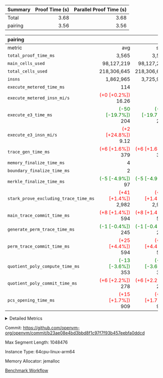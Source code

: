 | Summary | Proof Time (s) | Parallel Proof Time (s) |
|:---|---:|---:|
| Total |  3.68 |  3.68 |
| pairing |  3.56 |  3.56 |


| pairing |||||
|:---|---:|---:|---:|---:|
|metric|avg|sum|max|min|
| `total_proof_time_ms ` |  3,565 |  3,565 |  3,565 |  3,565 |
| `main_cells_used     ` |  98,127,219 |  98,127,219 |  98,127,219 |  98,127,219 |
| `total_cells_used    ` |  218,306,645 |  218,306,645 |  218,306,645 |  218,306,645 |
| `insns               ` |  1,862,965 |  3,725,930 |  1,862,965 |  1,862,965 |
| `execute_metered_time_ms` |  114 | -          | -          | -          |
| `execute_metered_insn_mi/s` | <span style='color: red'>(+0 [+0.2%])</span> 16.26 | -          | <span style='color: red'>(+0 [+0.2%])</span> 16.26 | <span style='color: red'>(+0 [+0.2%])</span> 16.26 |
| `execute_e3_time_ms  ` | <span style='color: green'>(-50 [-19.7%])</span> 204 | <span style='color: green'>(-50 [-19.7%])</span> 204 | <span style='color: green'>(-50 [-19.7%])</span> 204 | <span style='color: green'>(-50 [-19.7%])</span> 204 |
| `execute_e3_insn_mi/s` | <span style='color: red'>(+2 [+24.8%])</span> 9.12 | -          | <span style='color: red'>(+2 [+24.8%])</span> 9.12 | <span style='color: red'>(+2 [+24.8%])</span> 9.12 |
| `trace_gen_time_ms   ` | <span style='color: red'>(+6 [+1.6%])</span> 379 | <span style='color: red'>(+6 [+1.6%])</span> 379 | <span style='color: red'>(+6 [+1.6%])</span> 379 | <span style='color: red'>(+6 [+1.6%])</span> 379 |
| `memory_finalize_time_ms` |  4 |  4 |  4 |  4 |
| `boundary_finalize_time_ms` |  2 |  2 |  2 |  2 |
| `merkle_finalize_time_ms` | <span style='color: green'>(-5 [-4.9%])</span> 97 | <span style='color: green'>(-5 [-4.9%])</span> 97 | <span style='color: green'>(-5 [-4.9%])</span> 97 | <span style='color: green'>(-5 [-4.9%])</span> 97 |
| `stark_prove_excluding_trace_time_ms` | <span style='color: red'>(+41 [+1.4%])</span> 2,982 | <span style='color: red'>(+41 [+1.4%])</span> 2,982 | <span style='color: red'>(+41 [+1.4%])</span> 2,982 | <span style='color: red'>(+41 [+1.4%])</span> 2,982 |
| `main_trace_commit_time_ms` | <span style='color: red'>(+8 [+1.4%])</span> 594 | <span style='color: red'>(+8 [+1.4%])</span> 594 | <span style='color: red'>(+8 [+1.4%])</span> 594 | <span style='color: red'>(+8 [+1.4%])</span> 594 |
| `generate_perm_trace_time_ms` | <span style='color: green'>(-1 [-0.4%])</span> 245 | <span style='color: green'>(-1 [-0.4%])</span> 245 | <span style='color: green'>(-1 [-0.4%])</span> 245 | <span style='color: green'>(-1 [-0.4%])</span> 245 |
| `perm_trace_commit_time_ms` | <span style='color: red'>(+25 [+4.4%])</span> 594 | <span style='color: red'>(+25 [+4.4%])</span> 594 | <span style='color: red'>(+25 [+4.4%])</span> 594 | <span style='color: red'>(+25 [+4.4%])</span> 594 |
| `quotient_poly_compute_time_ms` | <span style='color: green'>(-13 [-3.6%])</span> 353 | <span style='color: green'>(-13 [-3.6%])</span> 353 | <span style='color: green'>(-13 [-3.6%])</span> 353 | <span style='color: green'>(-13 [-3.6%])</span> 353 |
| `quotient_poly_commit_time_ms` | <span style='color: red'>(+6 [+2.2%])</span> 278 | <span style='color: red'>(+6 [+2.2%])</span> 278 | <span style='color: red'>(+6 [+2.2%])</span> 278 | <span style='color: red'>(+6 [+2.2%])</span> 278 |
| `pcs_opening_time_ms ` | <span style='color: red'>(+15 [+1.7%])</span> 909 | <span style='color: red'>(+15 [+1.7%])</span> 909 | <span style='color: red'>(+15 [+1.7%])</span> 909 | <span style='color: red'>(+15 [+1.7%])</span> 909 |



<details>
<summary>Detailed Metrics</summary>

|  | keygen_time_ms | commit_exe_time_ms | app proof_time_ms |
| --- | --- | --- |
|  | 709 | 9 | 3,976 | 

| group | prove_segment_time_ms | memory_to_vec_partition_time_ms | insns | fri.log_blowup | execute_metered_time_ms | execute_metered_insn_mi/s | compute_user_public_values_proof_time_ms |
| --- | --- | --- | --- | --- | --- | --- | --- |
| pairing | 3,816 | 6 | 1,862,965 | 1 | 114 | 16.26 | 38 | 

| group | air_name | quotient_deg | interactions | constraints |
| --- | --- | --- | --- | --- |
| pairing | AccessAdapterAir<16> | 2 | 5 | 12 | 
| pairing | AccessAdapterAir<2> | 2 | 5 | 12 | 
| pairing | AccessAdapterAir<32> | 2 | 5 | 12 | 
| pairing | AccessAdapterAir<4> | 2 | 5 | 12 | 
| pairing | AccessAdapterAir<8> | 2 | 5 | 12 | 
| pairing | BitwiseOperationLookupAir<8> | 2 | 2 | 4 | 
| pairing | MemoryMerkleAir<8> | 2 | 4 | 39 | 
| pairing | PersistentBoundaryAir<8> | 2 | 3 | 7 | 
| pairing | PhantomAir | 2 | 3 | 5 | 
| pairing | Poseidon2PeripheryAir<BabyBearParameters>, 1> | 2 | 1 | 286 | 
| pairing | ProgramAir | 1 | 1 | 4 | 
| pairing | RangeTupleCheckerAir<2> | 1 | 1 | 4 | 
| pairing | Rv32HintStoreAir | 2 | 18 | 28 | 
| pairing | VariableRangeCheckerAir | 1 | 1 | 4 | 
| pairing | VmAirWrapper<Rv32BaseAluAdapterAir, BaseAluCoreAir<4, 8> | 2 | 20 | 37 | 
| pairing | VmAirWrapper<Rv32BaseAluAdapterAir, LessThanCoreAir<4, 8> | 2 | 18 | 40 | 
| pairing | VmAirWrapper<Rv32BaseAluAdapterAir, ShiftCoreAir<4, 8> | 2 | 24 | 91 | 
| pairing | VmAirWrapper<Rv32BranchAdapterAir, BranchEqualCoreAir<4> | 2 | 11 | 20 | 
| pairing | VmAirWrapper<Rv32BranchAdapterAir, BranchLessThanCoreAir<4, 8> | 2 | 13 | 35 | 
| pairing | VmAirWrapper<Rv32CondRdWriteAdapterAir, Rv32JalLuiCoreAir> | 2 | 10 | 18 | 
| pairing | VmAirWrapper<Rv32IsEqualModAdapterAir<2, 1, 32, 32>, ModularIsEqualCoreAir<32, 4, 8> | 2 | 25 | 225 | 
| pairing | VmAirWrapper<Rv32JalrAdapterAir, Rv32JalrCoreAir> | 2 | 16 | 20 | 
| pairing | VmAirWrapper<Rv32LoadStoreAdapterAir, LoadSignExtendCoreAir<4, 8> | 2 | 18 | 33 | 
| pairing | VmAirWrapper<Rv32LoadStoreAdapterAir, LoadStoreCoreAir<4> | 2 | 17 | 40 | 
| pairing | VmAirWrapper<Rv32MultAdapterAir, DivRemCoreAir<4, 8> | 2 | 25 | 84 | 
| pairing | VmAirWrapper<Rv32MultAdapterAir, MulHCoreAir<4, 8> | 2 | 24 | 31 | 
| pairing | VmAirWrapper<Rv32MultAdapterAir, MultiplicationCoreAir<4, 8> | 2 | 19 | 19 | 
| pairing | VmAirWrapper<Rv32RdWriteAdapterAir, Rv32AuipcCoreAir> | 2 | 12 | 14 | 
| pairing | VmAirWrapper<Rv32VecHeapAdapterAir<1, 2, 2, 32, 32>, FieldExpressionCoreAir> | 2 | 415 | 480 | 
| pairing | VmAirWrapper<Rv32VecHeapAdapterAir<2, 1, 1, 32, 32>, FieldExpressionCoreAir> | 2 | 158 | 190 | 
| pairing | VmAirWrapper<Rv32VecHeapAdapterAir<2, 2, 2, 32, 32>, FieldExpressionCoreAir> | 2 | 428 | 457 | 
| pairing | VmConnectorAir | 2 | 5 | 11 | 

| group | air_name | segment | rows | prep_cols | perm_cols | main_cols | cells |
| --- | --- | --- | --- | --- | --- | --- | --- |
| pairing | AccessAdapterAir<16> | 0 | 262,144 |  | 16 | 25 | 10,747,904 | 
| pairing | AccessAdapterAir<32> | 0 | 131,072 |  | 16 | 41 | 7,471,104 | 
| pairing | AccessAdapterAir<8> | 0 | 524,288 |  | 16 | 17 | 17,301,504 | 
| pairing | BitwiseOperationLookupAir<8> | 0 | 65,536 | 3 | 8 | 2 | 655,360 | 
| pairing | MemoryMerkleAir<8> | 0 | 32,768 |  | 16 | 32 | 1,572,864 | 
| pairing | PersistentBoundaryAir<8> | 0 | 32,768 |  | 12 | 20 | 1,048,576 | 
| pairing | PhantomAir | 0 | 1 |  | 12 | 6 | 18 | 
| pairing | Poseidon2PeripheryAir<BabyBearParameters>, 1> | 0 | 32,768 |  | 8 | 300 | 10,092,544 | 
| pairing | ProgramAir | 0 | 32,768 |  | 8 | 10 | 589,824 | 
| pairing | RangeTupleCheckerAir<2> | 0 | 524,288 | 2 | 8 | 1 | 4,718,592 | 
| pairing | Rv32HintStoreAir | 0 | 256 |  | 44 | 32 | 19,456 | 
| pairing | VariableRangeCheckerAir | 0 | 262,144 | 2 | 8 | 1 | 2,359,296 | 
| pairing | VmAirWrapper<Rv32BaseAluAdapterAir, BaseAluCoreAir<4, 8> | 0 | 1,048,576 |  | 52 | 36 | 92,274,688 | 
| pairing | VmAirWrapper<Rv32BaseAluAdapterAir, LessThanCoreAir<4, 8> | 0 | 65,536 |  | 40 | 37 | 5,046,272 | 
| pairing | VmAirWrapper<Rv32BaseAluAdapterAir, ShiftCoreAir<4, 8> | 0 | 2,048 |  | 52 | 53 | 215,040 | 
| pairing | VmAirWrapper<Rv32BranchAdapterAir, BranchEqualCoreAir<4> | 0 | 262,144 |  | 28 | 26 | 14,155,776 | 
| pairing | VmAirWrapper<Rv32BranchAdapterAir, BranchLessThanCoreAir<4, 8> | 0 | 131,072 |  | 32 | 32 | 8,388,608 | 
| pairing | VmAirWrapper<Rv32CondRdWriteAdapterAir, Rv32JalLuiCoreAir> | 0 | 8,192 |  | 28 | 18 | 376,832 | 
| pairing | VmAirWrapper<Rv32IsEqualModAdapterAir<2, 1, 32, 32>, ModularIsEqualCoreAir<32, 4, 8> | 0 | 32 |  | 56 | 166 | 7,104 | 
| pairing | VmAirWrapper<Rv32JalrAdapterAir, Rv32JalrCoreAir> | 0 | 65,536 |  | 36 | 28 | 4,194,304 | 
| pairing | VmAirWrapper<Rv32LoadStoreAdapterAir, LoadStoreCoreAir<4> | 0 | 1,048,576 |  | 52 | 41 | 97,517,568 | 
| pairing | VmAirWrapper<Rv32MultAdapterAir, MulHCoreAir<4, 8> | 0 | 256 |  | 72 | 39 | 28,416 | 
| pairing | VmAirWrapper<Rv32MultAdapterAir, MultiplicationCoreAir<4, 8> | 0 | 512 |  | 52 | 31 | 42,496 | 
| pairing | VmAirWrapper<Rv32RdWriteAdapterAir, Rv32AuipcCoreAir> | 0 | 32,768 |  | 28 | 20 | 1,572,864 | 
| pairing | VmAirWrapper<Rv32VecHeapAdapterAir<2, 1, 1, 32, 32>, FieldExpressionCoreAir> | 0 | 1,024 |  | 320 | 263 | 596,992 | 
| pairing | VmAirWrapper<Rv32VecHeapAdapterAir<2, 2, 2, 32, 32>, FieldExpressionCoreAir> | 0 | 16,384 |  | 604 | 497 | 18,038,784 | 
| pairing | VmConnectorAir | 0 | 2 | 1 | 16 | 5 | 42 | 

| group | segment | trace_gen_time_ms | total_proof_time_ms | total_cells_used | total_cells | system_trace_gen_time_ms | stark_prove_excluding_trace_time_ms | single_trace_gen_time_ms | quotient_poly_compute_time_ms | quotient_poly_commit_time_ms | perm_trace_commit_time_ms | pcs_opening_time_ms | merkle_finalize_time_ms | memory_to_vec_partition_time_ms | memory_finalize_time_ms | main_trace_commit_time_ms | main_cells_used | insns | generate_perm_trace_time_ms | execute_e3_time_ms | execute_e3_insn_mi/s | boundary_finalize_time_ms |
| --- | --- | --- | --- | --- | --- | --- | --- | --- | --- | --- | --- | --- | --- | --- | --- | --- | --- | --- | --- | --- | --- | --- |
| pairing | 0 | 379 | 3,565 | 218,306,645 | 304,931,516 | 379 | 2,982 | 2 | 353 | 278 | 594 | 909 | 97 | 7 | 4 | 594 | 98,127,219 | 1,862,965 | 245 | 204 | 9.12 | 2 | 

| group | segment | trace_height_constraint | weighted_sum | threshold |
| --- | --- | --- | --- | --- |
| pairing | 0 | 0 | 5,382,342 | 2,013,265,921 | 
| pairing | 0 | 1 | 18,152,512 | 2,013,265,921 | 
| pairing | 0 | 2 | 2,691,171 | 2,013,265,921 | 
| pairing | 0 | 3 | 25,000,068 | 2,013,265,921 | 
| pairing | 0 | 4 | 131,072 | 2,013,265,921 | 
| pairing | 0 | 5 | 65,536 | 2,013,265,921 | 
| pairing | 0 | 6 | 6,016,192 | 2,013,265,921 | 
| pairing | 0 | 7 | 4,096 | 2,013,265,921 | 
| pairing | 0 | 8 | 58,426,029 | 2,013,265,921 | 

</details>


Commit: https://github.com/openvm-org/openvm/commit/b23ae08e4bd3bbd8f1c97f7f93b457eebfa0ddcd

Max Segment Length: 1048476

Instance Type: 64cpu-linux-arm64

Memory Allocator: jemalloc

[Benchmark Workflow](https://github.com/openvm-org/openvm/actions/runs/16806877255)
